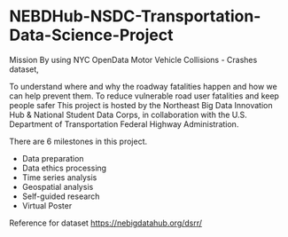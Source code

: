 # NEBDHub-NSDC-Transportation-Data-Science-Project
Mission
By using NYC OpenData Motor Vehicle Collisions - Crashes dataset,

To understand where and why the roadway fatalities happen and how we can help prevent them.
To reduce vulnerable road user fatalities and keep people safer
This project is hosted by the Northeast Big Data Innovation Hub & National Student Data Corps, in collaboration with the U.S. Department of Transportation Federal Highway Administration.

There are 6 milestones in this project.

* Data preparation
* Data ethics processing
* Time series analysis
* Geospatial analysis
* Self-guided research
* Virtual Poster

Reference for dataset
https://nebigdatahub.org/dsrr/

